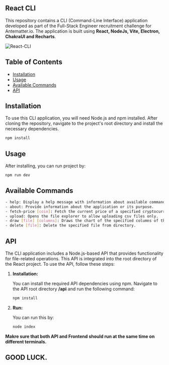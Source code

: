 ## React CLI


This repository contains a CLI (Command-Line Interface) application developed as part of the Full-Stack Engineer recruitment challenge for Antematter.io. The application is built using **React, NodeJs, Vite, Electron, ChakraUI and Recharts**.

![React-CLI](https://imgur.com/j5W6fmG.gif)

## Table of Contents

- [Installation](#installation)
- [Usage](#usage)
- [Available Commands](#available-commands)
- [API](#api)

## Installation

To use this CLI application, you will need Node.js and npm installed. After cloning the repository, navigate to the project's root directory and install the necessary dependencies.

```bash
npm install
```

## Usage
After installing, you can run project by:
````
npm run dev
````

## Available Commands
```bash
- help: Display a help message with information about available commands.
- about: Provide information about the application or its purpose.
- fetch-price [coin]: Fetch the current price of a specified cryptocurrency.
- upload: Opens the file explorer to allow uploading csv files only.
- draw [file] [columns]: Draws the chart of the specified columns of the file present in the draw-chart directory.
- delete [file]: Delete the specified file from directory.
````

## API

The CLI application includes a Node.js-based API that provides functionality for file-related operations. This API is integrated into the root directory of the React project. To use the API, follow these steps:

1. **Installation:**

   You can install the required API dependencies using npm. Navigate to the API root directory **/api** and run the following command:

   ```bash
   npm install
   ````
   
2. **Run:**

   You can run this by:

   ```bash
   node index
   ````
   
**Makre sure that both API and Frontend should run at the same time on different terminals.**


## GOOD LUCK.
